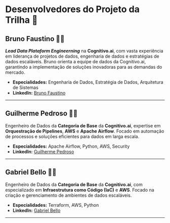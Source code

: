 # Desenvolvedores do Projeto da Trilha 🚀

## Bruno Faustino 👨‍💼
***Lead Data Plataform Engineerning*** na **Cognitivo.ai**, com vasta experiência em liderança de projetos de dados, engenharia de dados e estratégias de dados escaláveis. Bruno orienta a equipe de dados da Cognitivo.ai, garantindo a implementação de soluções inovadoras para as demandas do mercado.

- **Especialidades:** Engenharia de Dados, Estratégia de Dados, Arquitetura de Sistemas
- **LinkedIn:** [Bruno Faustino](https://www.linkedin.com/in/bruno-amorim-459817116/)

---

## Guilherme Pedroso 👨‍💻
Engenheiro de Dados da **Categoria de Base** da **Cognitivo.ai**, expertise em **Orquestração de Pipelines**, **AWS** e **Apache Airflow**. Focado em automação de processos e soluções eficientes para dados em larga escala.

- **Especialidades:** Apache Airflow, Python, AWS, Security
- **LinkedIn:** [Guilherme Pedroso](https://www.linkedin.com/in/gui-pedroso/)

---

## Gabriel Bello 👨‍💻
Engenheiro de Dados da **Categoria de Base** da **Cognitivo.ai**, com especializado em **Infraestrutura como Código (IaC)** e **AWS**. Focado na criação e gerenciamento de ambientes de dados escaláveis.

- **Especialidades:** Terraform, AWS, Python
- **LinkedIn:** [Gabriel Bello](https://www.linkedin.com/in/gabriel-brito-bello/)

---
